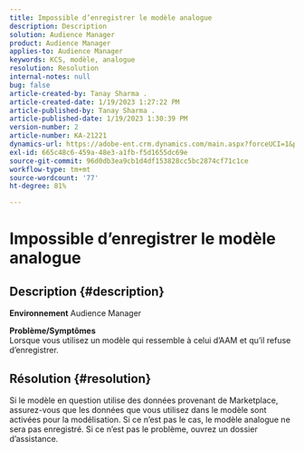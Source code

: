 ```yaml
---
title: Impossible d’enregistrer le modèle analogue
description: Description
solution: Audience Manager
product: Audience Manager
applies-to: Audience Manager
keywords: KCS, modèle, analogue
resolution: Resolution
internal-notes: null
bug: false
article-created-by: Tanay Sharma .
article-created-date: 1/19/2023 1:27:22 PM
article-published-by: Tanay Sharma .
article-published-date: 1/19/2023 1:30:39 PM
version-number: 2
article-number: KA-21221
dynamics-url: https://adobe-ent.crm.dynamics.com/main.aspx?forceUCI=1&pagetype=entityrecord&etn=knowledgearticle&id=8a55e2fb-fc97-ed11-aad1-6045bd006e5a
exl-id: 665c48c6-459a-48e3-a1fb-f5d1655dc69e
source-git-commit: 96d0db3ea9cb1d4df153828cc5bc2874cf71c1ce
workflow-type: tm+mt
source-wordcount: '77'
ht-degree: 81%

---
```


# Impossible d’enregistrer le modèle analogue

## Description {#description}

<b>Environnement</b>
Audience Manager


<b>Problème/Symptômes</b><br>Lorsque vous utilisez un modèle qui ressemble à celui d’AAM et qu’il refuse d’enregistrer.<br>

## Résolution {#resolution}


Si le modèle en question utilise des données provenant de Marketplace, assurez-vous que les données que vous utilisez dans le modèle sont activées pour la modélisation. Si ce n’est pas le cas, le modèle analogue ne sera pas enregistré. Si ce n’est pas le problème, ouvrez un dossier d’assistance.
